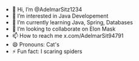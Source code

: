 - 👋 Hi, I’m @AdelmarSitz1234
- 👀 I’m interested in Java Developement
- 🌱 I’m currently learning Java, Spring, Databases
- 💞️ I’m looking to collaborate on Elon Mask
- 📫 How to reach me x.com/AdelmarSit94791
- 😄 Pronouns: Cat's
- ⚡ Fun fact: I scaring spiders

<!---
AdelmarSitz1234/AdelmarSitz1234 is a ✨ special ✨ repository because its `README.md` (this file) appears on your GitHub profile.
You can click the Preview link to take a look at your changes.
--->
